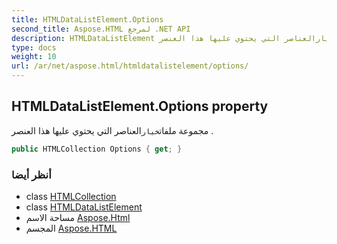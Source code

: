 ```yaml
---
title: HTMLDataListElement.Options
second_title: Aspose.HTML لمرجع .NET API
description: HTMLDataListElement ملكية. مجموعة ملفاتخيارالعناصر التي يحتوي عليها هذا العنصر .
type: docs
weight: 10
url: /ar/net/aspose.html/htmldatalistelement/options/
---
```

## HTMLDataListElement.Options property

مجموعة ملفات`خيار`العناصر التي يحتوي عليها هذا العنصر .

```csharp
public HTMLCollection Options { get; }
```

### أنظر أيضا

* class [HTMLCollection](../../../aspose.html.collections/htmlcollection/)
* class [HTMLDataListElement](../)
* مساحة الاسم [Aspose.Html](../../htmldatalistelement/)
* المجسم [Aspose.HTML](../../../)


